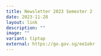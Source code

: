 ```yaml
---
title: Newsletter 2023 Semester 2
date: 2023-11-28
layout: link
description: ""
image: ""
variant: tiptap
external: https://go.gov.sg/ee1okr
---
```

